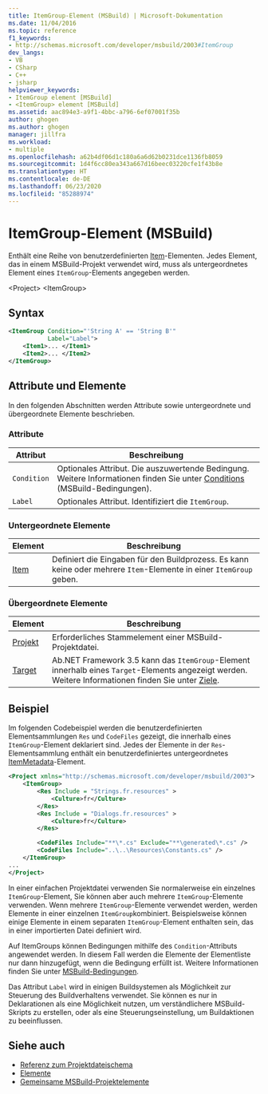 ```yaml
---
title: ItemGroup-Element (MSBuild) | Microsoft-Dokumentation
ms.date: 11/04/2016
ms.topic: reference
f1_keywords:
- http://schemas.microsoft.com/developer/msbuild/2003#ItemGroup
dev_langs:
- VB
- CSharp
- C++
- jsharp
helpviewer_keywords:
- ItemGroup element [MSBuild]
- <ItemGroup> element [MSBuild]
ms.assetid: aac894e3-a9f1-4bbc-a796-6ef07001f35b
author: ghogen
ms.author: ghogen
manager: jillfra
ms.workload:
- multiple
ms.openlocfilehash: a62b4df06d1c180a6a6d62b0231dce1136fb8059
ms.sourcegitcommit: 1d4f6cc80ea343a667d16beec03220cfe1f43b8e
ms.translationtype: HT
ms.contentlocale: de-DE
ms.lasthandoff: 06/23/2020
ms.locfileid: "85288974"
---
```

# <a name="itemgroup-element-msbuild"></a>ItemGroup-Element (MSBuild)

Enthält eine Reihe von benutzerdefinierten [Item](../msbuild/item-element-msbuild.md)-Elementen. Jedes Element, das in einem MSBuild-Projekt verwendet wird, muss als untergeordnetes Element eines `ItemGroup`-Elements angegeben werden.

\<Project>
\<ItemGroup>

## <a name="syntax"></a>Syntax

```xml
<ItemGroup Condition="'String A' == 'String B'"
           Label="Label">
    <Item1>... </Item1>
    <Item2>... </Item2>
</ItemGroup>
```

## <a name="attributes-and-elements"></a>Attribute und Elemente

In den folgenden Abschnitten werden Attribute sowie untergeordnete und übergeordnete Elemente beschrieben.

### <a name="attributes"></a>Attribute

|Attribut|Beschreibung|
|---------------|-----------------|
|`Condition`|Optionales Attribut. Die auszuwertende Bedingung. Weitere Informationen finden Sie unter [Conditions](../msbuild/msbuild-conditions.md) (MSBuild-Bedingungen).|
|`Label`|Optionales Attribut. Identifiziert die `ItemGroup`. |

### <a name="child-elements"></a>Untergeordnete Elemente

|Element|Beschreibung|
|-------------|-----------------|
|[Item](../msbuild/item-element-msbuild.md)|Definiert die Eingaben für den Buildprozess. Es kann keine oder mehrere `Item`-Elemente in einer `ItemGroup` geben.|

### <a name="parent-elements"></a>Übergeordnete Elemente

| Element | Beschreibung |
| - | - |
| [Projekt](../msbuild/project-element-msbuild.md) | Erforderliches Stammelement einer MSBuild-Projektdatei. |
| [Target](../msbuild/target-element-msbuild.md) | Ab.NET Framework 3.5 kann das `ItemGroup`-Element innerhalb eines `Target`-Elements angezeigt werden. Weitere Informationen finden Sie unter [Ziele](../msbuild/msbuild-targets.md). |

## <a name="example"></a>Beispiel

Im folgenden Codebeispiel werden die benutzerdefinierten Elementsammlungen `Res` und `CodeFiles` gezeigt, die innerhalb eines `ItemGroup`-Element deklariert sind. Jedes der Elemente in der `Res`-Elementsammlung enthält ein benutzerdefiniertes untergeordnetes [ItemMetadata](../msbuild/itemmetadata-element-msbuild.md)-Element.

```xml
<Project xmlns="http://schemas.microsoft.com/developer/msbuild/2003">
    <ItemGroup>
        <Res Include = "Strings.fr.resources" >
            <Culture>fr</Culture>
        </Res>
        <Res Include = "Dialogs.fr.resources" >
            <Culture>fr</Culture>
        </Res>

        <CodeFiles Include="**\*.cs" Exclude="**\generated\*.cs" />
        <CodeFiles Include="..\..\Resources\Constants.cs" />
    </ItemGroup>
...
</Project>
```

In einer einfachen Projektdatei verwenden Sie normalerweise ein einzelnes `ItemGroup`-Element, Sie können aber auch mehrere `ItemGroup`-Elemente verwenden. Wenn mehrere `ItemGroup`-Elemente verwendet werden, werden Elemente in einer einzelnen `ItemGroup`kombiniert. Beispielsweise können einige Elemente in einem separaten `ItemGroup`-Element enthalten sein, das in einer importierten Datei definiert wird.

Auf ItemGroups können Bedingungen mithilfe des `Condition`-Attributs angewendet werden. In diesem Fall werden die Elemente der Elementliste nur dann hinzugefügt, wenn die Bedingung erfüllt ist. Weitere Informationen finden Sie unter [MSBuild-Bedingungen](msbuild-conditions.md).

Das Attribut `Label` wird in einigen Buildsystemen als Möglichkeit zur Steuerung des Buildverhaltens verwendet. Sie können es nur in Deklarationen als eine Möglichkeit nutzen, um verständlichere MSBuild-Skripts zu erstellen, oder als eine Steuerungseinstellung, um Buildaktionen zu beeinflussen.

## <a name="see-also"></a>Siehe auch

- [Referenz zum Projektdateischema](../msbuild/msbuild-project-file-schema-reference.md)
- [Elemente](../msbuild/msbuild-items.md)
- [Gemeinsame MSBuild-Projektelemente](../msbuild/common-msbuild-project-items.md)
